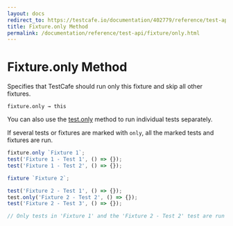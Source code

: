 ```yaml
---
layout: docs
redirect_to: https://testcafe.io/documentation/402779/reference/test-api/fixture/only
title: Fixture.only Method
permalink: /documentation/reference/test-api/fixture/only.html
---
```

# Fixture.only Method

Specifies that TestCafe should run only this fixture and skip all other fixtures.

```text
fixture.only → this
```

You can also use the [test.only](../test/only.md) method to run individual tests separately.

If several tests or fixtures are marked with `only`, all the marked tests and fixtures are run.

```js
fixture.only `Fixture 1`;
test('Fixture 1 - Test 1', () => {});
test('Fixture 1 - Test 2', () => {});

fixture `Fixture 2`;

test('Fixture 2 - Test 1', () => {});
test.only('Fixture 2 - Test 2', () => {});
test('Fixture 2 - Test 3', () => {});

// Only tests in 'Fixture 1' and the 'Fixture 2 - Test 2' test are run
```
